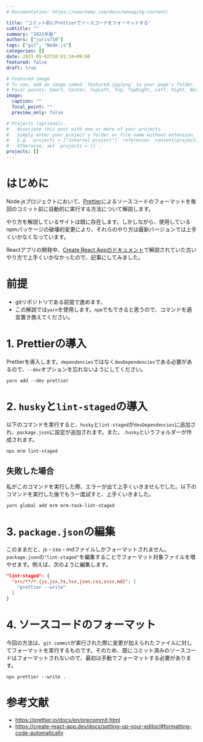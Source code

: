 ```yaml
---
# Documentation: https://wowchemy.com/docs/managing-content/

title: "コミット前にPrettierでソースコードをフォーマットする"
subtitle: ""
summary: "2021年版"
authors: ["juris710"]
tags: ["git", "Node.js"]
categories: []
date: 2021-05-02T20:01:34+09:00
featured: false
draft: true

# Featured image
# To use, add an image named `featured.jpg/png` to your page's folder.
# Focal points: Smart, Center, TopLeft, Top, TopRight, Left, Right, BottomLeft, Bottom, BottomRight.
image:
  caption: ""
  focal_point: ""
  preview_only: false

# Projects (optional).
#   Associate this post with one or more of your projects.
#   Simply enter your project's folder or file name without extension.
#   E.g. `projects = ["internal-project"]` references `content/project/deep-learning/index.md`.
#   Otherwise, set `projects = []`.
projects: []
---
```

# はじめに

Node.jsプロジェクトにおいて、[Prettier](https://prettier.io/)によるソースコードのフォーマットを毎回のコミット前に自動的に実行する方法について解説します。

やり方を解説しているサイトは既に存在します。しかしながら、使用しているnpmパッケージの破壊的変更により、それらのやり方は最新バージョンでは上手くいかなくなっています。

Reactアプリの開発中、[Create React Appのドキュメント](https://create-react-app.dev/docs/setting-up-your-editor/#formatting-code-automatically)で解説されていた古いやり方で上手くいかなかったので、記事にしてみました。

# 前提

- gitリポジトリである前提で進めます。
- この解説では`yarn`を使用します。`npm`でもできると思うので、コマンドを適宜置き換えてください。

# 1. Prettierの導入

Prettierを導入します。`dependencies`ではなく`devDependencies`である必要があるので、`--dev`オプションを忘れないようにしてください。

```shell
yarn add --dev prettier
```

# 2. `husky`と`lint-staged`の導入

以下のコマンドを実行すると、`husky`と`lint-staged`が`devDependencies`に追加され、`package.json`に設定が追加されます。また、`.husky`というフォルダーが作成されます。

```shell
npx mrm lint-staged
```

## 失敗した場合

私がこのコマンドを実行した際、エラーが出て上手くいきませんでした。以下のコマンドを実行した後でもう一度試すと、上手くいきました。

```shell
yarn global add mrm mrm-task-lint-staged
```

# 3. `package.json`の編集

このままだと、js・css・mdファイルしかフォーマットされません。`package.json`の`"lint-staged"`を編集することでフォーマット対象ファイルを増やせます。例えば、次のように編集します。

```package.json
"lint-staged": {
  "src/**/*.{js,jsx,ts,tsx,json,css,scss,md}": [
    "prettier --write"
  ]
}
```

# 4. ソースコードのフォーマット

今回の方法は、`git commit`が実行された際に変更が加えられたファイルに対してフォーマットを実行するものです。そのため、既にコミット済みのソースコードはフォーマットされないので、最初は手動でフォーマットする必要があります。

```shell
npx prettier --write .
```

# 参考文献

- https://prettier.io/docs/en/precommit.html
- https://create-react-app.dev/docs/setting-up-your-editor/#formatting-code-automatically
